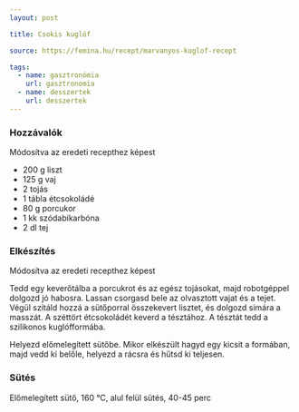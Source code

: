 ```yaml
---
layout: post

title: Csokis kuglóf

source: https://femina.hu/recept/marvanyos-kuglof-recept

tags:
  - name: gasztronómia
    url: gasztronomia
  - name: desszertek
    url: desszertek
---
```


### Hozzávalók
Módosítva az eredeti recepthez képest

 - 200 g liszt
 - 125 g vaj
 - 2 tojás
 - 1 tábla étcsokoládé
 - 80 g porcukor
 - 1 kk szódabikarbóna
 - 2 dl tej


### Elkészítés
Módosítva az eredeti recepthez képest

Tedd egy keverőtálba a porcukrot és az egész tojásokat, majd robotgéppel dolgozd
 jó habosra. Lassan csorgasd bele az olvasztott vajat és a tejet. Végül szitáld 
 hozzá a sütőporral összekevert lisztet, és dolgozd simára a masszát. A széttört 
 étcsokoládét keverd a tésztához. A tésztát tedd a szilikonos kuglófformába.

Helyezd előmelegített sütőbe. Mikor elkészült hagyd egy kicsit a formában, majd
 vedd ki belőle, helyezd a rácsra és hűtsd ki teljesen.


### Sütés
Előmelegített sütő, 160 °C, alul felül sütés, 40-45 perc
